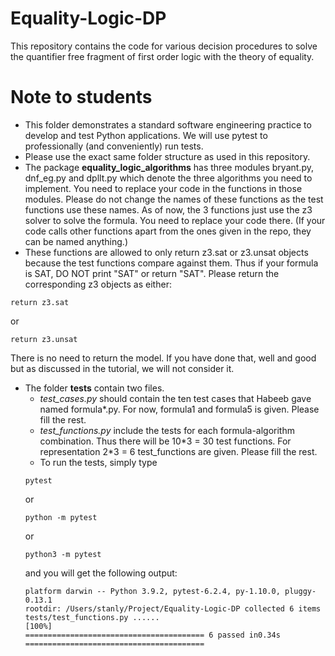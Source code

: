 # Equality-Logic-DP
This repository contains the code for various decision procedures to solve the quantifier free fragment of first order logic with the theory of equality.

# Note to students

- This folder demonstrates a standard software engineering practice to develop and test Python applications. We will use pytest to professionally (and conveniently) run tests.
- Please use the exact same folder structure as used in this repository.
- The package **equality_logic_algorithms** has three modules bryant.py, dnf_eg.py and dpllt.py which denote the three algorithms you need to implement. You need to replace your code in the functions in those modules. Please do not change the names of these functions as the test functions use these names. As of now, the 3 functions just use the z3 solver to solve the formula. You need to replace your code there. (If your code calls other functions apart from the ones given in the repo, they can be named anything.)
- These functions are allowed to only return z3.sat or z3.unsat objects because the test functions compare against them. Thus if your formula is SAT, DO NOT print "SAT" or return "SAT". Please return the corresponding z3 objects as either:
```
return z3.sat
```
or 
```
return z3.unsat
```
There is no need to return the model. If you have done that, well and good but as discussed in the tutorial, we will not consider it.
- The folder **tests** contain two files. 
    - *test_cases.py* should contain the ten test cases that Habeeb gave named formula*.py. For now, formula1 and formula5 is given. Please fill the rest.
    - *test_functions.py* include the tests for each formula-algorithm combination. Thus there will be 10\*3 = 30 test functions. For representation 2\*3 = 6 test_functions are given. Please fill the rest.
    - To run the tests, simply type
    ```
    pytest
    ```
    or
    ```
    python -m pytest
    ```
    or
    ```
    python3 -m pytest
    ```
    and you will get the following output:
    ```
    platform darwin -- Python 3.9.2, pytest-6.2.4, py-1.10.0, pluggy-0.13.1
    rootdir: /Users/stanly/Project/Equality-Logic-DP collected 6 items                                             tests/test_functions.py ......                                                              [100%]
    ======================================== 6 passed in0.34s ========================================
    ```
